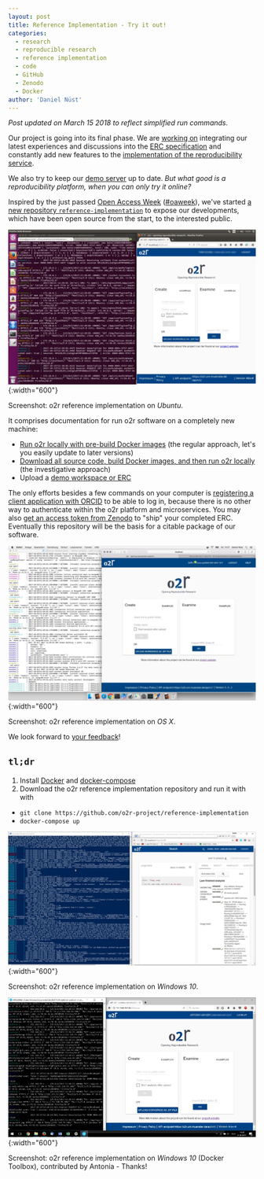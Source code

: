 ```yaml
---
layout: post
title: Reference Implementation - Try it out!
categories:
  - research
  - reproducible research
  - reference implementation
  - code
  - GitHub
  - Zenodo
  - Docker
author: 'Daniel Nüst'
---
```


_Post updated on March 15 2018 to reflect simplified run commands._

Our project is going into its final phase. We are [working on](https://github.com/o2r-project/erc-spec/pull/48) integrating our latest experiences and discussions into the [ERC specification](http://o2r.info/erc-spec) and constantly add new features to the [implementation of the reproducibility service](https://github.com/o2r-project).

We also try to keep our [demo server](http://o2r.info/results/#implementation--demo) up to date.
_But what good is a reproducibility platform, when you can only try it online?_

Inspired by the just passed [Open Access Week](http://www.openaccessweek.org/) ([#oaweek](https://twitter.com/hashtag/OAWeek?src=hash)), we've started [a new repository `reference-implementation`](https://github.com/o2r-project/reference-implementation/issues) to expose our developments, which have been open source from the start, to the interested public.

![o2r screenshot: Ubuntu](/public/images/2017-10-31-refimpl/o2r-refimpl-ubuntu.jpg "Screenshot: o2r reference implementation on Ubuntu"){:width="600"}
<p class="attributionInlineImage">Screenshot: o2r reference implementation on <em>Ubuntu</em>.</p>

It comprises documentation for <!--more-->run o2r software on a completely new machine:

- [Run o2r locally with pre-build Docker images](https://github.com/o2r-project/reference-implementation#download-images-and-run) (the regular approach, let's you easily update to later versions)
- [Download all source code, build Docker images, and then run o2r locally](https://github.com/o2r-project/reference-implementation#build-images-from-source-and-run) (the investigative approach)
- Upload a [demo workspace or ERC](https://github.com/o2r-project/erc-examples)

The only efforts besides a few commands on your computer is [registering a client application with ORCID](https://support.orcid.org/knowledgebase/articles/343182-register-a-public-api-client-application) to be able to log in, because there is no other way to authenticate within the o2r platform and microservices.
You may also [get an access token from Zenodo](https://zenodo.org/login/?next=%2Faccount%2Fsettings%2Fapplications%2Ftokens%2Fnew%2F) to "ship" your completed ERC.
Eventually this repository will be the basis for a citable package of our software.

![o2r screenshot: OS X](/public/images/2017-10-31-refimpl/o2r-refimpl-macos-x.jpg "Screenshot: o2r reference implementation on Mac OS X"){:width="600"}
<p class="attributionInlineImage">Screenshot: o2r reference implementation on <em>OS X</em>.</p>

We look forward to [your feedback](https://github.com/o2r-project/reference-implementation/issues)!

## `tl;dr`

1. Install [Docker](https://www.docker.com/get-docker) and [docker-compose](https://docs.docker.com/compose/)
1. Download the o2r reference implementation repository and run it with with <br />
  - `git clone https://github.com/o2r-project/reference-implementation`
  - `docker-compose up`

![o2r screenshot: Windows 10](/public/images/2017-10-31-refimpl/o2r-refimpl-windows10.jpg "Screenshot: o2r reference implementation on Windows 10"){:width="600"}
<p class="attributionInlineImage">Screenshot: o2r reference implementation on <em>Windows 10</em>.</p>

![o2r screenshot: Windows 10 with Docker Toolbox](/public/images/2017-10-31-refimpl/o2r-refimpl-windows10-toolbox.jpg "Screenshot: o2r reference implementation on Windows 10 with Docker Toolbox"){:width="600"}
<p class="attributionInlineImage">Screenshot: o2r reference implementation on <em>Windows 10</em> (Docker Toolbox), contributed by Antonia - Thanks!</p>
